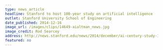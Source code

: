 ```yaml
---
type: news_article
headline: Stanford to host 100-year study on artificial intelligence
outlet: Stanford University School of Engineering
date_published: 2014-12-16
image_url: /images/clips/14649-aialtman_news.jpg
image_credit: Rod Searcey
address: http://news.stanford.edu/news/2014/december/ai-century-study-121614.html
featured: no
---
```

